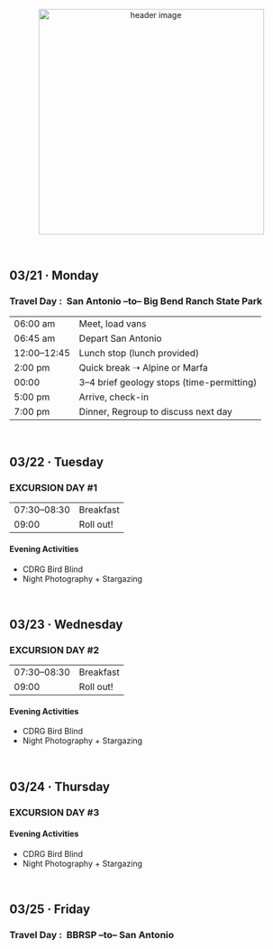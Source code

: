 <p align="center">
  <img alt="header image" src="https://github.com/flsci/budg-smug/blob/master/artboard2.png" height="400" />
</p>

<br>

## 03/21 &#x00B7; Monday

### Travel Day :&#x00A0; San Antonio –to– Big Bend Ranch State Park

<table>
  <tr>
    <td>06:00 am</td><!--06:30-->
    <td>Meet, load vans</td>
  </tr>
  <tr>
    <td>06:45 am</td><!--07:00-->
    <td>Depart San Antonio</td>
  </tr>
  <tr>
    <td>12:00–12:45</td><!--BaoBao-->
    <td>Lunch stop (lunch provided)</td>
  </tr>
  <tr>
    <td>2:00 pm</td>
    <td>Quick break &#x279D; Alpine or Marfa</td><!--Pick up dinner order from local vendor??-->
  </tr>
    <tr>
    <td>00:00</td>
    <td>3–4 brief geology stops (time-permitting)</td>
  </tr>
  <tr>
    <td>5:00 pm</td>
    <td>Arrive, check-in</td>
  </tr>
  <tr>
    <td>7:00 pm</td>
    <td>Dinner, Regroup to discuss next day</td>
  </tr>
</table>


<br>

## 03/22 &#x00B7; Tuesday

### EXCURSION DAY #1

<table>
  <tr>
    <td>07:30–08:30</td>
    <td>Breakfast</td>
  </tr>
  <tr>
    <td>09:00</td>
    <td>Roll out!</td>
  </tr>
</table>

#### Evening Activities

- CDRG Bird Blind
- Night Photography + Stargazing


<br>

## 03/23 &#x00B7; Wednesday

### EXCURSION DAY #2

<table>
  <tr>
    <td>07:30–08:30</td>
    <td>Breakfast</td>
  </tr>
  <tr>
    <td>09:00</td>
    <td>Roll out!</td>
  </tr>
</table>

#### Evening Activities

- CDRG Bird Blind
- Night Photography + Stargazing


<br>

## 03/24 &#x00B7; Thursday

### EXCURSION DAY #3

#### Evening Activities

- CDRG Bird Blind
- Night Photography + Stargazing

<br>

## 03/25 &#x00B7; Friday

### Travel Day :&#x00A0; BBRSP –to– San Antonio
